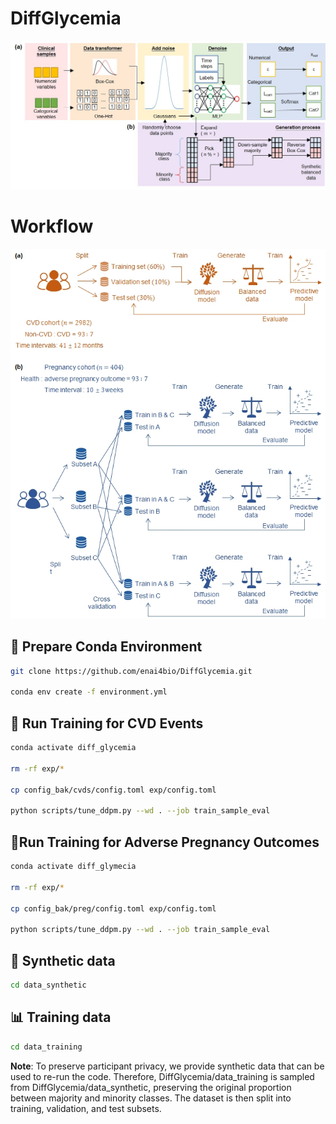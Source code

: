 # DiffGlycemia

![Diffusion Adaption](images/adaption.jpg "framework")

# Workflow

![Diffusion Adaption](images/workflow3.jpg "workflow")

## 🔧 Prepare Conda Environment

```bash
git clone https://github.com/enai4bio/DiffGlycemia.git

conda env create -f environment.yml
```

## 🧠 Run Training for CVD Events

```bash
conda activate diff_glycemia

rm -rf exp/*

cp config_bak/cvds/config.toml exp/config.toml

python scripts/tune_ddpm.py --wd . --job train_sample_eval
```

## 🤰Run Training for Adverse Pregnancy Outcomes

```bash
conda activate diff_glymecia

rm -rf exp/*

cp config_bak/preg/config.toml exp/config.toml

python scripts/tune_ddpm.py --wd . --job train_sample_eval
```

## 🧪 Synthetic data

```bash
cd data_synthetic
```

## 📊 Training data

```bash
cd data_training
```

**Note**: To preserve participant privacy, we provide synthetic data that can be used to re-run the code. Therefore, DiffGlycemia/data_training is sampled from DiffGlycemia/data_synthetic, preserving the original proportion between majority and minority classes. The dataset is then split into training, validation, and test subsets. 


